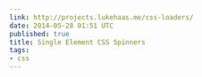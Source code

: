```yaml
---
link: http://projects.lukehaas.me/css-loaders/
date: 2014-05-28 01:51 UTC
published: true
title: Single Element CSS Spinners
tags:
- css
---
```



